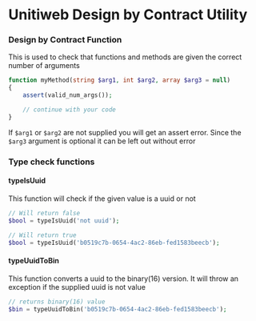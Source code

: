 # Unitiweb Design by Contract Utility

### Design by Contract Function

This is used to check that functions and methods are given the correct number of arguments

```php
function myMethod(string $arg1, int $arg2, array $arg3 = null)
{
    assert(valid_num_args());

    // continue with your code
}
```

If `$arg1` or `$arg2` are not supplied you will get an assert error. 
Since the `$arg3` argument is optional it can be left out without error  

### Type check functions

#### typeIsUuid

This function will check if the given value is a uuid or not

```php
// Will return false
$bool = typeIsUuid('not uuid');

// Will return true
$bool = typeIsUuid('b0519c7b-0654-4ac2-86eb-fed1583beecb');
```

#### typeUuidToBin

This function converts a uuid to the binary(16) version. 
It will throw an exception if the supplied uuid is not value

```php
// returns binary(16) value
$bin = typeUuidToBin('b0519c7b-0654-4ac2-86eb-fed1583beecb');
```
